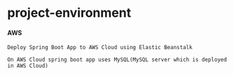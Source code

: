 # project-environment


#### AWS
```
Deploy Spring Boot App to AWS Cloud using Elastic Beanstalk

On AWS Cloud spring boot app uses MySQL(MySQL server which is deployed in AWS Cloud)
```
